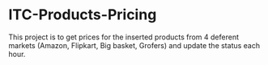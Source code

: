 # ITC-Products-Pricing
This project is to get prices for the inserted products from 4 deferent markets (Amazon, Flipkart, Big basket, Grofers) and update the status each hour.
